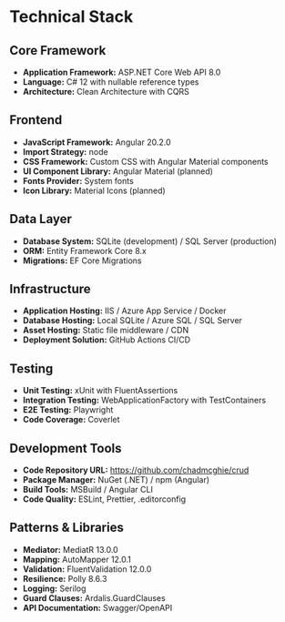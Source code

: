 # Technical Stack

## Core Framework
- **Application Framework:** ASP.NET Core Web API 8.0
- **Language:** C# 12 with nullable reference types
- **Architecture:** Clean Architecture with CQRS

## Frontend
- **JavaScript Framework:** Angular 20.2.0
- **Import Strategy:** node
- **CSS Framework:** Custom CSS with Angular Material components
- **UI Component Library:** Angular Material (planned)
- **Fonts Provider:** System fonts
- **Icon Library:** Material Icons (planned)

## Data Layer
- **Database System:** SQLite (development) / SQL Server (production)
- **ORM:** Entity Framework Core 8.x
- **Migrations:** EF Core Migrations

## Infrastructure
- **Application Hosting:** IIS / Azure App Service / Docker
- **Database Hosting:** Local SQLite / Azure SQL / SQL Server
- **Asset Hosting:** Static file middleware / CDN
- **Deployment Solution:** GitHub Actions CI/CD

## Testing
- **Unit Testing:** xUnit with FluentAssertions
- **Integration Testing:** WebApplicationFactory with TestContainers
- **E2E Testing:** Playwright
- **Code Coverage:** Coverlet

## Development Tools
- **Code Repository URL:** https://github.com/chadmcghie/crud
- **Package Manager:** NuGet (.NET) / npm (Angular)
- **Build Tools:** MSBuild / Angular CLI
- **Code Quality:** ESLint, Prettier, .editorconfig

## Patterns & Libraries
- **Mediator:** MediatR 13.0.0
- **Mapping:** AutoMapper 12.0.1
- **Validation:** FluentValidation 12.0.0
- **Resilience:** Polly 8.6.3
- **Logging:** Serilog
- **Guard Clauses:** Ardalis.GuardClauses
- **API Documentation:** Swagger/OpenAPI